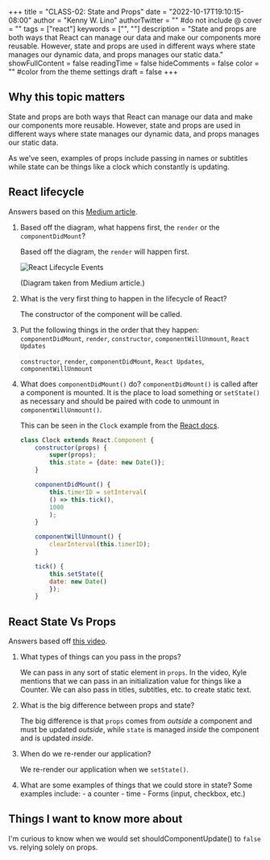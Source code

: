+++
title = "CLASS-02: State and Props"
date = "2022-10-17T19:10:15-08:00"
author = "Kenny W. Lino"
authorTwitter = "" #do not include @
cover = ""
tags = ["react"]
keywords = ["", ""]
description = "State and props are both ways that React can manage our data and make our components more reusable. However, state and props are used in different ways where state manages our dynamic data, and props manages our static data."
showFullContent = false
readingTime = false
hideComments = false
color = "" #color from the theme settings
draft = false
+++

## Why this topic matters

State and props are both ways that React can manage our data and make our components more reusable. However, state and props are used in different ways where state manages our dynamic data, and props manages our static data.

As we've seen, examples of props include passing in names or subtitles while state can be things like a clock which constantly is updating.

## React lifecycle

Answers based on this [Medium article](https://medium.com/@joshuablankenshipnola/react-component-lifecycle-events-cb77e670a093).

1. Based off the diagram, what happens first, the `render` or the `componentDidMount`?

    Based off the diagram, the `render` will happen first.

    ![React Lifecycle Events](https://miro.medium.com/max/1400/0*0saPKFiTUk6W3FYp)

    (Diagram taken from Medium article.)

2. What is the very first thing to happen in the lifecycle of React?
    
    The constructor of the component will be called.

3. Put the following things in the order that they happen: `componentDidMount`, `render`, `constructor`, `componentWillUnmount`, `React Updates`

    `constructor`, `render`, `componentDidMount`, `React Updates`, `componentWillUnmount`

4. What does `componentDidMount()` do?
    `componentDidMount()` is called after a component is mounted. It is the place to load something or `setState()` as necessary and should be paired with code to unmount in `componentWillUnmount()`. 

    This can be seen in the `Clock` example from the [React docs](https://reactjs.org/docs/state-and-lifecycle.html).

    ```javascript
    class Clock extends React.Component {
        constructor(props) {
            super(props);
            this.state = {date: new Date()};
        }

        componentDidMount() {
            this.timerID = setInterval(
            () => this.tick(),
            1000
            );
        }

        componentWillUnmount() {
            clearInterval(this.timerID);
        }

        tick() {
            this.setState({
            date: new Date()
            });
        }
    ```

## React State Vs Props

Answers based off [this video](https://www.youtube.com/watch?v=IYvD9oBCuJI).

1. What types of things can you pass in the props?

    We can pass in any sort of static element in `props`. In the video, Kyle mentions that we can pass in an initialization value for things like a Counter. We can also pass in titles, subtitles, etc. to create static text.

2. What is the big difference between props and state?

    The big difference is that `props` comes from *outside* a component and must be updated *outside*, while `state` is managed *inside* the component and is updated *inside*. 

3. When do we re-render our application?

    We re-render our application when we `setState()`.

4. What are some examples of things that we could store in state?
    Some examples include:
        - a counter
        - time
        - Forms (input, checkbox, etc.)

## Things I want to know more about

I'm curious to know when we would set shouldComponentUpdate() to `false` vs. relying solely on props.